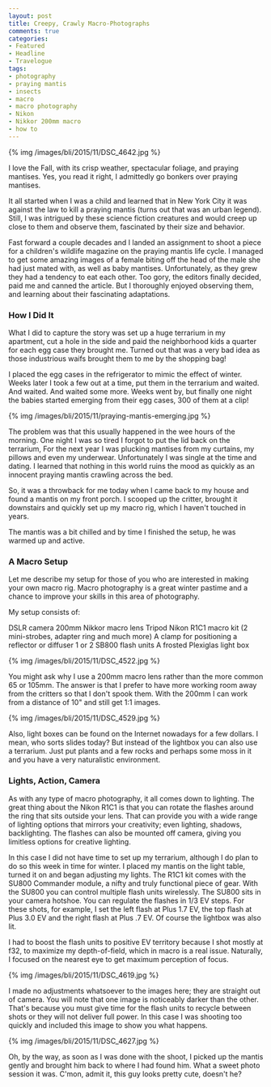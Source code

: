 ```yaml
---
layout: post
title: Creepy, Crawly Macro-Photographs
comments: true
categories:
- Featured
- Headline
- Travelogue
tags:
- photography
- praying mantis
- insects
- macro
- macro photography
- Nikon
- Nikkor 200mm macro
- how to
---
```


{% img /images/bli/2015/11/DSC_4642.jpg %}

I love the Fall, with its crisp weather, spectacular foliage, and praying mantises. Yes, you read it right, I admittedly go bonkers over praying mantises.  

<!--more-->

It all started when I was a child and learned that in New York City it was against the law to kill a praying mantis (turns out that was an urban legend). Still, I was intrigued by these science fiction creatures and would creep up close to them and observe them, fascinated by their size and behavior. 

Fast forward a couple decades and I landed an assignment to shoot a piece for a children's wildlife magazine on the praying mantis life cycle. I managed to get some amazing images of a female biting off the head of the male she had just mated with, as well as baby mantises. Unfortunately, as they grew they had a tendency to eat each other. Too gory, the editors finally decided, paid me and canned the article. But I thoroughly enjoyed observing them, and learning about their fascinating adaptations. 

### How I Did It

What I did to capture the story was set up a huge terrarium in my apartment, cut a hole in the side and paid the neighborhood kids a quarter for each egg case they brought me. Turned out that was a very bad idea as those industrious waifs brought them to me by the shopping bag!

I placed the egg cases in the refrigerator to mimic the effect of winter. Weeks later I took a few out at a time, put them in the terrarium and waited. And waited. And waited some more. Weeks went by, but finally one night the babies started emerging from their egg cases, 300 of them at a clip! 

{% img /images/bli/2015/11/praying-mantis-emerging.jpg %}

The problem was that this usually happened in the wee hours of the morning. One night I was so tired I forgot to put the lid back on the terrarium, For the next year I was plucking mantises from my curtains, my pillows and even my underwear. Unfortunately I was single at the time and dating. I learned that nothing in this world ruins the mood as quickly as an innocent praying mantis crawling across the bed. 

So, it was a throwback for me today when I came back to my house and found a mantis on my front porch. I scooped up the critter, brought it downstairs and quickly set up my macro rig, which I haven't touched in years. 

The mantis was a bit chilled and by time I finished the setup, he was warmed up and active. 

### A Macro Setup

Let me describe my setup for those of you who are interested in making your own macro rig. Macro photography is a great winter pastime and a chance to improve your skills in this area of photography. 

My setup consists of:

DSLR camera
200mm Nikkor macro lens
Tripod
Nikon R1C1 macro kit (2 mini-strobes, adapter ring and much more)
A clamp for positioning a reflector or diffuser
1 or 2 SB800 flash units
A frosted Plexiglas light box

{% img /images/bli/2015/11/DSC_4522.jpg %}

You might ask why I use a 200mm macro lens rather than the more common 65 or 105mm. The answer is that I prefer to have more working room away from the critters so that I don't spook them. With the 200mm I can work from a distance of 10" and still get 1:1 images. 

{% img /images/bli/2015/11/DSC_4529.jpg %}

Also, light boxes can be found on the Internet nowadays for a few dollars. I mean, who sorts slides today? But instead of the lightbox you can also use a terrarium. Just put plants and a few rocks and perhaps some moss in it and you have a very naturalistic environment. 

### Lights, Action, Camera

As with any type of macro photography, it all comes down to lighting. The great thing about the Nikon R1C1 is that you can rotate the flashes around the ring that sits outside your lens. That can provide you with a wide range of lighting options that mirrors your creativity; even lighting, shadows, backlighting. The flashes can also be mounted off camera, giving you limitless options for creative lighting. 

In this case I did not have time to set up my terrarium, although I do plan to do so this week in time for winter. I placed my mantis on the light table, turned it on and began adjusting my lights. The R1C1 kit comes with the SU800 Commander module, a nifty and truly functional piece of gear. With the SU800 you can control multiple flash units wirelessly. The SU800 sits in your camera hotshoe. You can regulate the flashes in 1/3 EV steps. For these shots, for example, I set the left flash at Plus 1.7 EV, the top flash at Plus 3.0 EV and the right flash at Plus .7 EV. Of course the lightbox was also lit. 

I had to boost the flash units to positive EV territory because I shot mostly at f32, to maximize my depth-of-field, which in macro is a real issue. Naturally, I focused on the nearest eye to get maximum perception of focus. 

{% img /images/bli/2015/11/DSC_4619.jpg %}

I made no adjustments whatsoever to the images here; they are straight out of camera. You will note that one image is noticeably darker than the other. That's because you must give time for the flash units to recycle between shots or they will not deliver full power. In this case I was shooting too quickly and included this image to show you what happens. 

{% img /images/bli/2015/11/DSC_4627.jpg %}

Oh, by the way, as soon as I was done with the shoot, I picked up the mantis gently and brought him back to where I had found him. What a sweet photo session it was. C'mon, admit it, this guy looks pretty cute, doesn't he?
